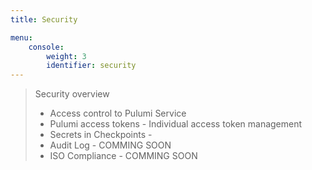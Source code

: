 ```yaml
---
title: Security

menu:
    console:
        weight: 3
        identifier: security
---
```


> Security overview
>
> - Access control to Pulumi Service
> - Pulumi access tokens - Individual access token management
> - Secrets in Checkpoints - 
> - Audit Log - COMMING SOON
> - ISO Compliance - COMMING SOON